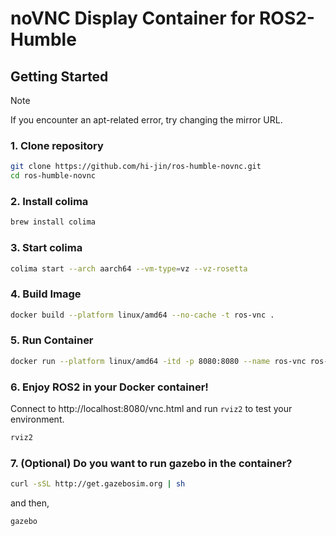 # noVNC Display Container for ROS2-Humble

## Getting Started
> [!NOTE]
> If you encounter an apt-related error, try changing the mirror URL.

### 1. Clone repository
```bash
git clone https://github.com/hi-jin/ros-humble-novnc.git
cd ros-humble-novnc
```

### 2. Install colima
```bash
brew install colima
```

### 3. Start colima
```bash
colima start --arch aarch64 --vm-type=vz --vz-rosetta
```

### 4. Build Image
```bash
docker build --platform linux/amd64 --no-cache -t ros-vnc .
```

### 5. Run Container
```bash
docker run --platform linux/amd64 -itd -p 8080:8080 --name ros-vnc ros-vnc
```

### 6. Enjoy ROS2 in your Docker container!
Connect to http://localhost:8080/vnc.html and run `rviz2` to test your environment.
```bash
rviz2
```

### 7. (Optional) Do you want to run gazebo in the container?
```bash
curl -sSL http://get.gazebosim.org | sh
```

and then,

```bash
gazebo
```
